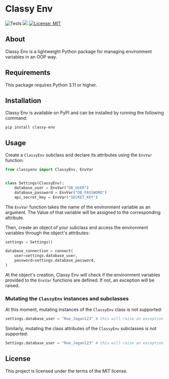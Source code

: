 # Classy Env

![Tests](https://github.com/mateusz-meksula/classy-env/actions/workflows/tests.yaml/badge.svg) [![](https://img.shields.io/badge/python-3.11+-blue.svg)](https://www.python.org/downloads/) [![License: MIT](https://img.shields.io/badge/License-MIT-yellow.svg)](https://opensource.org/licenses/MIT)

## About

Classy Env is a lightweight Python package for managing environment variables in an OOP way.

## Requirements

This package requires Python 3.11 or higher.

## Installation

Classy Env is available on PyPI and can be installed by running the following command:

```shell
pip install classy-env
```

## Usage

Create a `ClassyEnv` subclass and declare its attributes using the `EnvVar` function:

```python
from classyenv import ClassyEnv, EnvVar


class Settings(ClassyEnv):
    database_user = EnvVar("DB_USER")
    database_password = EnvVar("DB_PASSWORD")
    api_secret_key = EnvVar("SECRET_KEY")
```

The `EnvVar` function takes the name of the environment variable as an argument.
The Value of that variable will be assigned to the corresponding attribute.

Then, create an object of your subclass and access the environment variables
through the object's attributes:

```python
settings = Settings()

database_connection = connect(
    user=settings.database_user,
    password=settings.database_password,
)
```

At the object's creation, Classy Env will check if the environment variables
provided to the `EnvVar` functions are defined. If not, an exception will be raised.

### Mutating the `ClassyEnv` instances and subclasses

At this moment, mutating instances of the `ClassyEnv` class is not supported:

```python
settings.database_user = "Roe_Jogan123" # this will raise an exception
```

Similarly, mutating the class attributes of the `ClassyEnv` subclasses is not supported:

```python
Settings.database_user = "Roe_Jogan123" # this will raise an exception
```

## License

This project is licensed under the terms of the MIT license.
